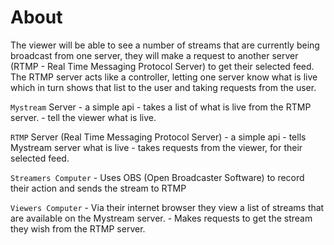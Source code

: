 # About

The viewer will be able to see a number of streams that are currently being broadcast from one server, they will make a request to another server (RTMP - Real Time Messaging Protocol Server) to get their selected feed. The RTMP server acts like a controller, letting one server know what is live which in turn shows that list to the user and taking requests from the user.

`Mystream` Server
     - a simple api 
     - takes a list of what is live from the RTMP server.
     - tell the viewer what is live.

`RTMP` Server (Real Time Messaging Protocol Server) 
    - a simple api
    - tells Mystream server what is live 
    - takes requests from the viewer, for their selected feed. 

`Streamers Computer`
    - Uses OBS (Open Broadcaster Software) to record their action and sends the stream to RTMP

`Viewers Computer`
    - Via their internet browser they view a list of streams that are available on the Mystream server. 
    - Makes requests to get the stream they wish from the RTMP server.
